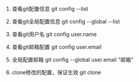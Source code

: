 1. 查看git配置信息
git config --list

2. 查看git全局配置信息
git config --global --list

3. 查看git用户名
git config user.name

4. 查看git邮箱配置
git config user.email

5. 全局配置邮箱
git config --global user.email "邮箱"

6. clone修改的配置，保证生效
git clone



